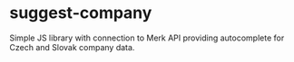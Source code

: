 # suggest-company
Simple JS library with connection to Merk API providing autocomplete for Czech and Slovak company data. 
